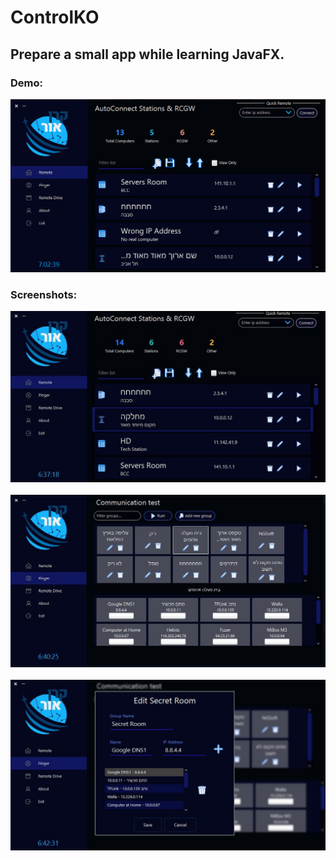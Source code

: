 # ControlKO
## Prepare a small app while learning JavaFX.

### Demo:
![screenshot-1](src/com/kerernor/autoconnect/images/screenshot-4.gif)

### Screenshots:
![screenshot-1](src/com/kerernor/autoconnect/images/screenshot-1.png)
<br />
<br />
![screenshot-2](src/com/kerernor/autoconnect/images/screenshot-2.png)
<br />
<br />
![screenshot-3](src/com/kerernor/autoconnect/images/screenshot-3.png)
